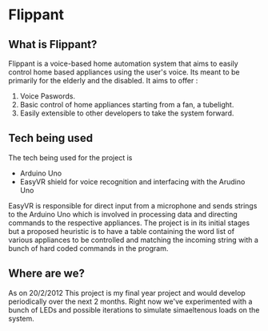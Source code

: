 Flippant
========
What is Flippant?
------------------
Flippant is a voice-based home automation system that aims to easily control home based appliances using the user's voice. 
Its meant to be primarily for the elderly and the disabled. It aims to offer :

1.    Voice Paswords.
2.    Basic control of home appliances starting from a fan, a tubelight.
3.    Easily extensible to other developers to take the system forward.
                    

Tech being used 
----------------
The tech being used for the project is

+    Arduino Uno
+    EasyVR shield for voice recognition and interfacing with the Arudino Uno

EasyVR is responsible for direct input from a microphone and sends strings to the Arduino Uno which is involved in processing data
and directing commands to the respective appliances. The project is in its initial stages but a proposed heuristic is to have a table
containing the word list of various appliances to be controlled and matching the incoming string with a bunch of hard coded commands
in the program. 

Where are we? 
--------------
As on 20/2/2012
This project is my final year project and would develop periodically over the next 2 months. 
Right now we've experimented with a bunch of LEDs and possible iterations to simulate simaeltenous loads on the system.

